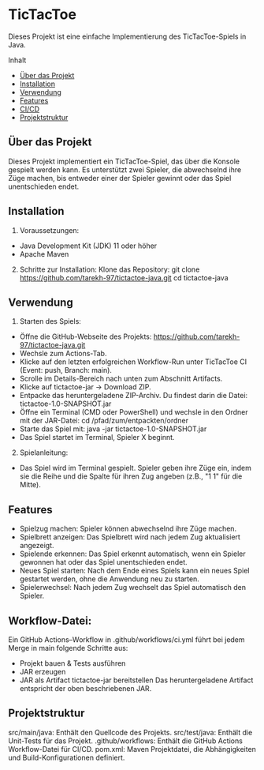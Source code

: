 # TicTacToe

Dieses Projekt ist eine einfache Implementierung des TicTacToe-Spiels in Java.

Inhalt

- [Über das Projekt](#über-das-projekt)
- [Installation](#installation)
- [Verwendung](#verwendung)
- [Features](#features)
- [CI/CD](#cicd)
- [Projektstruktur](#projektstruktur)

## Über das Projekt

Dieses Projekt implementiert ein TicTacToe-Spiel, das über die Konsole gespielt werden kann. Es unterstützt zwei Spieler, die abwechselnd ihre Züge machen, bis entweder einer der Spieler gewinnt oder das Spiel unentschieden endet.

## Installation

1. Voraussetzungen:
- Java Development Kit (JDK) 11 oder höher
- Apache Maven

2.  Schritte zur Installation:
Klone das Repository:
git clone https://github.com/tarekh-97/tictactoe-java.git
cd tictactoe-java

## Verwendung

1. Starten des Spiels:
- Öffne die GitHub-Webseite des Projekts: https://github.com/tarekh-97/tictactoe-java.git
- Wechsle zum Actions-Tab.
- Klicke auf den letzten erfolgreichen Workflow-Run unter TicTacToe CI (Event: push, Branch: main).
- Scrolle im Details-Bereich nach unten zum Abschnitt Artifacts.
- Klicke auf tictactoe-jar → Download ZIP.
- Entpacke das heruntergeladene ZIP-Archiv. Du findest darin die Datei:
  tictactoe-1.0-SNAPSHOT.jar
- Öffne ein Terminal (CMD oder PowerShell) und wechsle in den Ordner mit der JAR-Datei:
  cd /pfad/zum/entpackten/ordner
- Starte das Spiel mit:
  java -jar tictactoe-1.0-SNAPSHOT.jar
- Das Spiel startet im Terminal, Spieler X beginnt.

2. Spielanleitung:
- Das Spiel wird im Terminal gespielt. Spieler geben ihre Züge ein, indem sie die Reihe und die Spalte für ihren Zug angeben (z.B., "1 1" für die Mitte).

## Features

- Spielzug machen: Spieler können abwechselnd ihre Züge machen.
- Spielbrett anzeigen: Das Spielbrett wird nach jedem Zug aktualisiert angezeigt.
- Spielende erkennen: Das Spiel erkennt automatisch, wenn ein Spieler gewonnen hat oder das Spiel unentschieden endet.
- Neues Spiel starten: Nach dem Ende eines Spiels kann ein neues Spiel gestartet werden, ohne die Anwendung neu zu starten.
- Spielerwechsel: Nach jedem Zug wechselt das Spiel automatisch den Spieler.

## Workflow-Datei:
Ein GitHub Actions–Workflow in .github/workflows/ci.yml führt bei jedem Merge in main folgende Schritte aus:
- Projekt bauen & Tests ausführen
- JAR erzeugen
- JAR als Artifact tictactoe-jar bereitstellen
Das heruntergeladene Artifact entspricht der oben beschriebenen JAR.

## Projektstruktur
src/main/java: Enthält den Quellcode des Projekts.
src/test/java: Enthält die Unit-Tests für das Projekt.
.github/workflows: Enthält die GitHub Actions Workflow-Datei für CI/CD.
pom.xml: Maven Projektdatei, die Abhängigkeiten und Build-Konfigurationen definiert.
